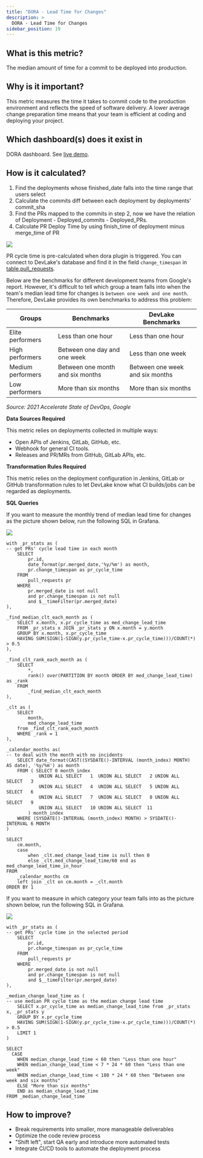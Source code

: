 ```yaml
---
title: "DORA - Lead Time for Changes"
description: >
  DORA - Lead Time for Changes
sidebar_position: 19
---
```


## What is this metric? 
The median amount of time for a commit to be deployed into production.

## Why is it important?
This metric measures the time it takes to commit code to the production environment and reflects the speed of software delivery. A lower average change preparation time means that your team is efficient at coding and deploying your project.

## Which dashboard(s) does it exist in
DORA dashboard. See [live demo](https://grafana-lake.demo.devlake.io/grafana/d/qNo8_0M4z/dora?orgId=1).


## How is it calculated?
1. Find the deployments whose finished_date falls into the time range that users select
2. Calculate the commits diff between each deployment by deployments' commit_sha
3. Find the PRs mapped to the commits in step 2, now we have the relation of Deployment - Deployed_commits - Deployed_PRs.
4. Calculate PR Deploy Time by using finish_time of deployment minus merge_time of PR

![](/img/Metrics/pr-commit-deploy.jpeg)

PR cycle time is pre-calculated when dora plugin is triggered. You can connect to DevLake's database and find it in the field `change_timespan` in [table.pull_requests](https://devlake.apache.org/docs/DataModels/DevLakeDomainLayerSchema/#pull_requests).


Below are the benchmarks for different development teams from Google's report. However, it's difficult to tell which group a team falls into when the team's median lead time for changes is `between one week and one month`. Therefore, DevLake provides its own benchmarks to address this problem:

| Groups           | Benchmarks                           | DevLake Benchmarks 
| -----------------| -------------------------------------| --------------------------------|
| Elite performers | Less than one hour                   | Less than one hour              |
| High performers  | Between one day and one week         | Less than one week              |
| Medium performers| Between one month and six months     | Between one week and six months |
| Low performers   | More than six months                 | More than six months            |

<p><i>Source: 2021 Accelerate State of DevOps, Google</i></p>

<b>Data Sources Required</b>

This metric relies on deployments collected in multiple ways:
- Open APIs of Jenkins, GitLab, GitHub, etc.
- Webhook for general CI tools.
- Releases and PR/MRs from GitHub, GitLab APIs, etc.

<b>Transformation Rules Required</b>

This metric relies on the deployment configuration in Jenkins, GitLab or GitHub transformation rules to let DevLake know what CI builds/jobs can be regarded as deployments.

<b>SQL Queries</b>

If you want to measure the monthly trend of median lead time for changes as the picture shown below, run the following SQL in Grafana.

![](/img/Metrics/lead-time-for-changes-monthly.jpeg)

```
with _pr_stats as (
-- get PRs' cycle lead time in each month
	SELECT
		pr.id,
		date_format(pr.merged_date,'%y/%m') as month,
		pr.change_timespan as pr_cycle_time
	FROM
		pull_requests pr
	WHERE
		pr.merged_date is not null
		and pr.change_timespan is not null
		and $__timeFilter(pr.merged_date)
),

_find_median_clt_each_month as (
	SELECT x.month, x.pr_cycle_time as med_change_lead_time 
	FROM _pr_stats x JOIN _pr_stats y ON x.month = y.month
	GROUP BY x.month, x.pr_cycle_time
	HAVING SUM(SIGN(1-SIGN(y.pr_cycle_time-x.pr_cycle_time)))/COUNT(*) > 0.5
),

_find_clt_rank_each_month as (
	SELECT
		*,
		rank() over(PARTITION BY month ORDER BY med_change_lead_time) as _rank 
	FROM
		_find_median_clt_each_month
),

_clt as (
	SELECT
		month,
		med_change_lead_time
	from _find_clt_rank_each_month
	WHERE _rank = 1
),

_calendar_months as(
-- to deal with the month with no incidents
	SELECT date_format(CAST((SYSDATE()-INTERVAL (month_index) MONTH) AS date), '%y/%m') as month
	FROM ( SELECT 0 month_index
			UNION ALL SELECT   1  UNION ALL SELECT   2 UNION ALL SELECT   3
			UNION ALL SELECT   4  UNION ALL SELECT   5 UNION ALL SELECT   6
			UNION ALL SELECT   7  UNION ALL SELECT   8 UNION ALL SELECT   9
			UNION ALL SELECT   10 UNION ALL SELECT  11
		) month_index
	WHERE (SYSDATE()-INTERVAL (month_index) MONTH) > SYSDATE()-INTERVAL 6 MONTH	
)

SELECT 
	cm.month,
	case 
		when _clt.med_change_lead_time is null then 0 
		else _clt.med_change_lead_time/60 end as med_change_lead_time_in_hour
FROM 
	_calendar_months cm
	left join _clt on cm.month = _clt.month
ORDER BY 1
```

If you want to measure in which category your team falls into as the picture shown below, run the following SQL in Grafana.

![](/img/Metrics/lead-time-for-changes-text.jpeg)

```
with _pr_stats as (
-- get PRs' cycle time in the selected period
	SELECT
		pr.id,
		pr.change_timespan as pr_cycle_time
	FROM
		pull_requests pr
	WHERE
		pr.merged_date is not null
		and pr.change_timespan is not null
		and $__timeFilter(pr.merged_date)
),

_median_change_lead_time as (
-- use median PR cycle time as the median change lead time
	SELECT x.pr_cycle_time as median_change_lead_time from _pr_stats x, _pr_stats y
	GROUP BY x.pr_cycle_time
	HAVING SUM(SIGN(1-SIGN(y.pr_cycle_time-x.pr_cycle_time)))/COUNT(*) > 0.5
	LIMIT 1
)

SELECT 
  CASE
    WHEN median_change_lead_time < 60 then "Less than one hour"
    WHEN median_change_lead_time < 7 * 24 * 60 then "Less than one week"
    WHEN median_change_lead_time < 180 * 24 * 60 then "Between one week and six months"
    ELSE "More than six months"
    END as median_change_lead_time
FROM _median_change_lead_time
```

## How to improve?
- Break requirements into smaller, more manageable deliverables
- Optimize the code review process
- "Shift left", start QA early and introduce more automated tests
- Integrate CI/CD tools to automate the deployment process
